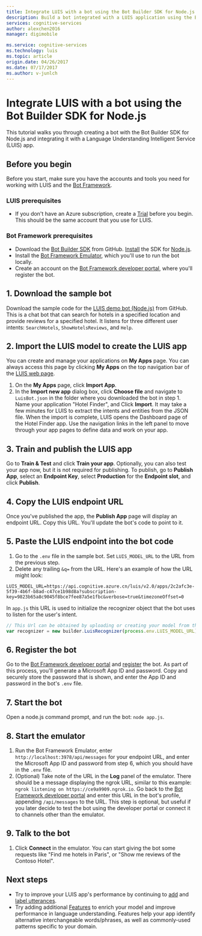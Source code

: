 ```yaml
---
title: Integrate LUIS with a bot using the Bot Builder SDK for Node.js in Azure | Microsoft Docs 
description: Build a bot integrated with a LUIS application using the Bot Framework. 
services: cognitive-services
author: alexchen2016
manager: digimobile

ms.service: cognitive-services
ms.technology: luis
ms.topic: article
origin.date: 04/26/2017
ms.date: 07/17/2017
ms.author: v-junlch
---
```


# Integrate LUIS with a bot using the Bot Builder SDK for Node.js

This tutorial walks you through creating a bot with the Bot Builder SDK for Node.js and integrating it with a Language Understanding Intelligent Service (LUIS) app. 



## Before you begin
Before you start, make sure you have the accounts and tools you need for working with LUIS and the [Bot Framework][BotFramework].

### LUIS prerequisites
- If you don't have an Azure subscription, create a [Trial](https://www.azure.cn/pricing/1rmb-trial/?WT.mc_id=A261C142F) before you begin. This should be the same account that you use for LUIS.

### Bot Framework prerequisites
- Download the [Bot Builder SDK][BotBuilderDownload] from GitHub. [Install][InstallNodeJsSDK] the SDK for [Node.js][NodeJs].
- Install the [Bot Framework Emulator][EmulatorDownload], which you'll use to run the bot locally.
- Create an account on the [Bot Framework developer portal][BFPortal], where you'll register the bot.



## 1. Download the sample bot

Download the sample code for the [LUIS demo bot (Node.js)](https://github.com/Microsoft/BotBuilder-Samples/tree/master/Node/intelligence-LUIS) from GitHub. This is a chat bot that can search for hotels in a specified location and provide reviews for a specified hotel. It listens for three different user intents: `SearchHotels`, `ShowHotelsReviews`, and `Help`.

## 2. Import the LUIS model to create the LUIS app
You can create and manage your applications on **My Apps** page. You can always access this page by clicking **My Apps** on the top navigation bar of the [LUIS web page](https://www.luis.ai/home).

1. On the **My Apps** page, click **Import App**.
2. In the **Import new app** dialog box, click **Choose file** and navigate to `LuisBot.json` in the folder where you downloaded the bot in step 1. Name your application "Hotel Finder", and Click **Import**. <!--    ![A new app form](./Images/NewApp-Form.JPG) -->It may take a few minutes for LUIS to extract the intents and entities from the JSON file. When the import is complete, LUIS opens the Dashboard page of the Hotel Finder app<!-- which looks like the following screen-->. Use the navigation links in the left panel to move through your app pages to define data and work on your app. 

## 3. Train and publish the LUIS app
Go to **Train & Test** and click **Train your app**.  Optionally, you can also test your app now, but it is not required for publishing. To publish, go to **Publish App**, select an **Endpoint Key**, select **Production** for the **Endpoint slot**, and click **Publish**.

## 4. Copy the LUIS endpoint URL
Once you've published the app, the **Publish App** page will display an endpoint URL. Copy this URL. You'll update the bot's code to point to it.

## 5. Paste the LUIS endpoint into the bot code
1. Go to the `.env` file in the sample bot. Set `LUIS_MODEL_URL` to the URL from the previous step.
2. Delete any trailing `&q=` from the URL. Here's an example of how the URL might look:
```
LUIS_MODEL_URL=https://api.cognitive.azure.cn/luis/v2.0/apps/2c2afc3e-5f39-4b6f-b8ad-c47ce1b98d8a?subscription-key=9823b65a8c9045f8bce7fee87a5e1fbc&verbose=true&timezoneOffset=0
```


In `app.js` this URL is used to initialize the recognizer object that the bot uses to listen for the user's intent.
```javascript
// This Url can be obtained by uploading or creating your model from the LUIS portal: https://www.luis.ai/
var recognizer = new builder.LuisRecognizer(process.env.LUIS_MODEL_URL);
```
## 6. Register the bot
Go to the [Bot Framework developer portal][BFPortal] and [register][RegisterInstructions] the bot. As part of this process, you'll generate a Microsoft App ID and password. Copy and securely store the password that is shown, and enter the App ID and password in the bot's `.env` file.

## 7. Start the bot
Open a node.js command prompt, and run the bot: `node app.js`. 

## 8. Start the emulator
1. Run the Bot Framework Emulator, enter `http://localhost:3978/api/messages` for your endpoint URL, and enter the Microsoft App ID and password from step 6, which you should have in the `.env` file.
2. (Optional) Take note of the URL in the **Log** panel of the emulator.  There should be a message displaying the ngrok URL, similar to this example: `ngrok listening on https://ce9a9909.ngrok.io`. Go back to the [Bot Framework developer portal][BFPortal] and enter this URL in the bot's profile, appending `/api/messages` to the URL. This step is optional, but useful if you later decide to test the bot using the developer portal or connect it to channels other than the emulator.

## 9. Talk to the bot
1. Click **Connect** in the emulator. You can start giving the bot some requests like "Find me hotels in Paris", or "Show me reviews of the Contoso Hotel".

## Next steps

- Try to improve your LUIS app's performance by continuing to [add](Add-example-utterances.md) and [label utterances](Label-Suggested-Utterances.md).
- Try adding additional [Features](Add-Features.md) to enrich your model and improve performance in language understanding. Features help your app identify alternative interchangeable words/phrases, as well as commonly-used patterns specific to your domain.

<!-- Links -->
[EmulatorDownload]: https://github.com/Microsoft/BotFramework-Emulator
[BotBuilderDownload]: https://github.com/
[InstallNodeJsSDK]: https://docs.microsoft.com/bot-framework/nodejs/
[NodeJs]: https://nodejs.org/
[BFPortal]: https://dev.botframework.com/
[RegisterInstructions]: https://docs.microsoft.com/bot-framework/portal-register-bot
[BotFramework]: https://docs.microsoft.com/bot-framework/

